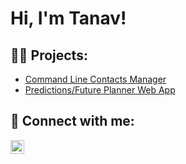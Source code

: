 <h1>Hi, I'm Tanav! <br/>
<h2>👨‍💻 Projects:</h2>

  - [Command Line Contacts Manager](https://github.com/TanavMylavaram/ContactsManager)
  - [Predictions/Future Planner Web App]()

<h2> 🤳 Connect with me:</h2>

[<img align="left" alt="TanavMylavaram | LinkedIn" width="22px" src="[https://cdn.jsdelivr.net/npm/simple-icons@v3/icons/linkedin.svg](https://www.google.com/url?sa=i&url=https%3A%2F%2Fwww.cleanpng.com%2Fpng-linkedin-social-media-logo-computer-icons-clip-art-5578014%2F&psig=AOvVaw15PcHnabJxyWZLpQbjhC9E&ust=1740175149224000&source=images&cd=vfe&opi=89978449&ved=0CBQQjRxqFwoTCKCD8uOf04sDFQAAAAAdAAAAABAE)" />][linkedin]

[linkedin]: https://linkedin.com/in/tanavmylavaram

<!--
**tanavmylavaram/tanavmylavaram** is a ✨ _special_ ✨ repository because its `README.md` (this file) appears on your GitHub profile.

Here are some ideas to get you started:

- 🔭 I’m currently working on ...
- 🌱 I’m currently learning ...
- 👯 I’m looking to collaborate on ...
- 🤔 I’m looking for help with ...
- 💬 Ask me about ...
- 📫 How to reach me: ...
- 😄 Pronouns: ...
- ⚡ Fun fact: ...
-->

